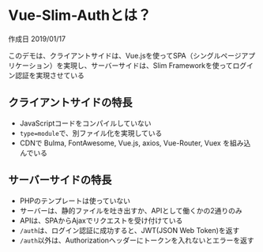 # Vue-Slim-Authとは？

作成日 2019/01/17

このデモは、クライアントサイドは、Vue.jsを使ってSPA（シングルページアプリケーション）を実現し、サーバーサイドは、Slim Frameworkを使ってログイン認証を実現させている

## クライアントサイドの特長

- JavaScriptコードをコンパイルしていない
- `type=module`で、別ファイル化を実現している
- CDNで Bulma, FontAwesome, Vue.js, axios, Vue-Router, Vuex を組み込んでいる

## サーバーサイドの特長

- PHPのテンプレートは使っていない
- サーバーは、静的ファイルを吐き出すか、APIとして働くかの2通りのみ
- APIは、SPAからAjaxでリクエストを受け付けている
- `/auth`は、ログイン認証に成功すると、JWT(JSON Web Token)を返す
- `/auth`以外は、Authorizationヘッダーにトークンを入れないとエラーを返す
